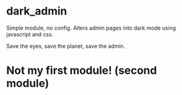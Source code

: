 # dark_admin

Simple module, no config. Alters admin pages into dark mode using javascript and css.

Save the eyes, save the planet, save the admin.

<h1>Not my first module! (second module)</h1>
